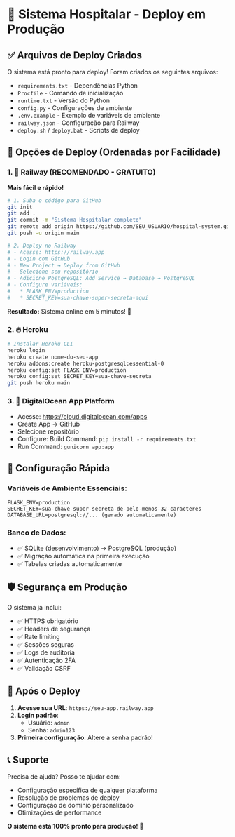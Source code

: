 # 🚀 Sistema Hospitalar - Deploy em Produção

## ✅ Arquivos de Deploy Criados

O sistema está pronto para deploy! Foram criados os seguintes arquivos:

- `requirements.txt` - Dependências Python
- `Procfile` - Comando de inicialização
- `runtime.txt` - Versão do Python
- `config.py` - Configurações de ambiente
- `.env.example` - Exemplo de variáveis de ambiente
- `railway.json` - Configuração para Railway
- `deploy.sh` / `deploy.bat` - Scripts de deploy

## 🎯 Opções de Deploy (Ordenadas por Facilidade)

### 1. 🚄 Railway (RECOMENDADO - GRATUITO)
**Mais fácil e rápido!**

```bash
# 1. Suba o código para GitHub
git init
git add .
git commit -m "Sistema Hospitalar completo"
git remote add origin https://github.com/SEU_USUARIO/hospital-system.git
git push -u origin main

# 2. Deploy no Railway
# - Acesse: https://railway.app
# - Login com GitHub
# - New Project → Deploy from GitHub
# - Selecione seu repositório
# - Adicione PostgreSQL: Add Service → Database → PostgreSQL
# - Configure variáveis:
#   * FLASK_ENV=production
#   * SECRET_KEY=sua-chave-super-secreta-aqui
```

**Resultado:** Sistema online em 5 minutos! 🎉

### 2. 🔥 Heroku
```bash
# Instalar Heroku CLI
heroku login
heroku create nome-do-seu-app
heroku addons:create heroku-postgresql:essential-0
heroku config:set FLASK_ENV=production
heroku config:set SECRET_KEY=sua-chave-secreta
git push heroku main
```

### 3. 🌊 DigitalOcean App Platform
- Acesse: https://cloud.digitalocean.com/apps
- Create App → GitHub
- Selecione repositório
- Configure: Build Command: `pip install -r requirements.txt`
- Run Command: `gunicorn app:app`

## 🔧 Configuração Rápida

### Variáveis de Ambiente Essenciais:
```env
FLASK_ENV=production
SECRET_KEY=sua-chave-super-secreta-de-pelo-menos-32-caracteres
DATABASE_URL=postgresql://... (gerado automaticamente)
```

### Banco de Dados:
- ✅ SQLite (desenvolvimento) → PostgreSQL (produção)
- ✅ Migração automática na primeira execução
- ✅ Tabelas criadas automaticamente

## 🛡️ Segurança em Produção

O sistema já inclui:
- ✅ HTTPS obrigatório
- ✅ Headers de segurança
- ✅ Rate limiting
- ✅ Sessões seguras
- ✅ Logs de auditoria
- ✅ Autenticação 2FA
- ✅ Validação CSRF

## 🎉 Após o Deploy

1. **Acesse sua URL**: `https://seu-app.railway.app`
2. **Login padrão**: 
   - Usuário: `admin`
   - Senha: `admin123`
3. **Primeira configuração**: Altere a senha padrão!

## 📞 Suporte

Precisa de ajuda? Posso te ajudar com:
- Configuração específica de qualquer plataforma
- Resolução de problemas de deploy
- Configuração de domínio personalizado
- Otimizações de performance

**O sistema está 100% pronto para produção! 🚀**
